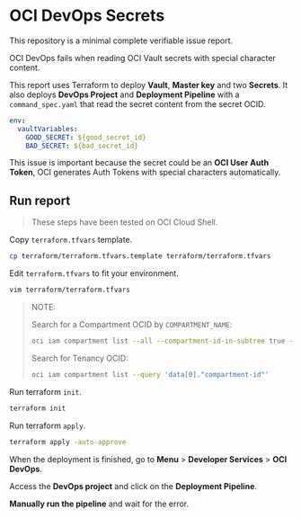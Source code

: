 # OCI DevOps Secrets

This repository is a minimal complete verifiable issue report.

OCI DevOps fails when reading OCI Vault secrets with special character content.

This report uses Terraform to deploy **Vault**, **Master key** and two **Secrets**. It also deploys **DevOps Project** and **Deployment Pipeline** with a `command_spec.yaml` that read the secret content from the secret OCID.

```yaml
env:
  vaultVariables:
    GOOD_SECRET: ${good_secret_id}
    BAD_SECRET: ${bad_secret_id}
```

This issue is important because the secret could be an **OCI User Auth Token**, OCI generates Auth Tokens with special characters automatically.

## Run report

> These steps have been tested on OCI Cloud Shell.

Copy `terraform.tfvars` template.

```bash
cp terraform/terraform.tfvars.template terraform/terraform.tfvars
```

Edit `terraform.tfvars` to fit your environment.

```bash
vim terraform/terraform.tfvars
```

> 
> NOTE:
> 
> Search for a Compartment OCID by `COMPARTMENT_NAME`:
> ```bash
> oci iam compartment list --all --compartment-id-in-subtree true --query "data[].id" --name "COMPARTMENT_NAME"
> ```
>
> Search for Tenancy OCID:
> ```bash
> oci iam compartment list --query 'data[0]."compartment-id"'
> ```
> 


Run terraform `init`.

```bash
terraform init
```

Run terraform `apply`.

```bash
terraform apply -auto-approve
```

When the deployment is finished, go to **Menu** > **Developer Services** > **OCI DevOps**.

Access the **DevOps project** and click on the **Deployment Pipeline**.

**Manually run the pipeline** and wait for the error.
